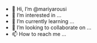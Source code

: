 - 👋 Hi, I’m @mariyarousi
- 👀 I’m interested in ...
- 🌱 I’m currently learning ...
- 💞️ I’m looking to collaborate on ...
- 📫 How to reach me ...

<!---
mariyarousi/mariyarousi is a ✨ special ✨ repository because its `README.md` (this file) appears on your GitHub profile.
You can click the Preview link to take a look at your changes.
--->
